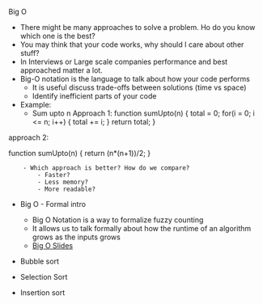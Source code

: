 Big O

- There might be many approaches to solve a problem. Ho do you know which one is the best?
- You may think that your code works, why should I care about other stuff? 
- In Interviews or Large scale companies performance and best approached matter a lot.
- Big-O notation is the language to talk about how your code performs
    - It is useful discuss trade-offs between solutions (time vs space)
    - Identify inefficient parts of your code
- Example:
    - Sum upto n
Approach 1:
function sumUpto(n) {
	total = 0;
	for(i = 0; i <= n; i++) {
		total += i;
	}
	return total;
}

approach 2: 

function sumUpto(n) {
	return (n*(n+1))/2;
}

        - Which approach is better? How do we compare?
            - Faster?
            - Less memory?
            - More readable?

- Big O - Formal intro
    - Big O Notation is a way to formalize fuzzy counting
    - It allows us to talk formally about how the runtime of an algorithm grows as the inputs grows
    - [Big O Slides](https://cs.slides.com/colt_steele/big-o-notation#/17/0/4)

- Bubble sort
- Selection Sort
- Insertion sort
